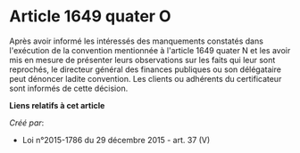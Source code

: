 # Article 1649 quater O

Après avoir informé les intéressés des manquements constatés dans l'exécution de la convention mentionnée à l'article 1649
quater N et les avoir mis en mesure de présenter leurs observations sur les faits qui leur sont reprochés, le directeur
général des finances publiques ou son délégataire peut dénoncer ladite convention. Les clients ou adhérents du certificateur
sont informés de cette décision.

**Liens relatifs à cet article**

_Créé par_:

  - Loi n°2015-1786 du 29 décembre 2015 - art. 37 (V)
